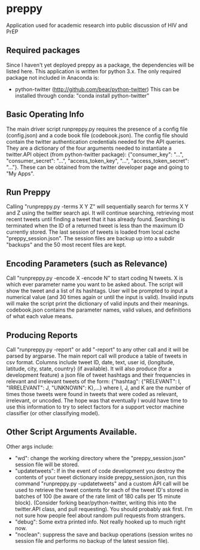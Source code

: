 # preppy
Application used for academic research into public discussion of HIV and PrEP

## Required packages
Since I haven't yet deployed preppy as a package, the dependencies will be listed here.
This application is written for python 3.x.
The only required package not included in Anaconda is:
- python-twitter (http://github.com/bear/python-twitter)
This can be installed through conda: "conda install python-twitter"

## Basic Operating Info
The main driver script runpreppy.py requires the presence of a config file (config.json) and a code book file (codebook.json). The config file should contain the twitter authentication credentials needed for the API queries. They are a dictionary of the four arguments needed to instantiate a twitter.API object (from python-twitter package):
{"consumer_key": "...", "consumer_secret": "...", "access_token_key", "...", "access_token_secret": "..."}. These can be obtained from the twitter developer page and going to "My Apps".

## Run Preppy
Calling "runpreppy.py -terms X Y Z" will sequentially search for terms X Y and Z using the twitter search api. It will continue searching, retrieving most recent tweets until finding a tweet that it has already found. Searching is terminated when the ID of a returned tweet is less than the maximum ID currently stored.
The last session of tweets is loaded from local cache "preppy_session.json". The session files are backup up into a subdir "backups" and the 50 most recent files are kept.

## Encoding Parameters (such as Relevance)
Call "runpreppy.py -encode X -encode N" to start coding N tweets. X is which ever parameter name you want to be asked about. The script will show the tweet and a list of its hashtags. User will be prompted to input a numerical value (and 30 times again or until the input is valid). Invalid inputs will make the script print the dictionary of valid inputs and their meanings.
codebook.json contains the parameter names, valid values, and definitions of what each value means.

## Producing Reports
Call "runpreppy.py -report" or add "-report" to any other call and it will be parsed by argparse.
The main report call will produce a table of tweets in csv format. Columns include tweet ID, date, text, user id, {longitude, latitude, city, state, country} (if available).
It will also produce (for a development feature) a json file of tweet hashtags and their frequencies in relevant and irrelevant tweets of the form:
{"hashtag": {"RELEVANT": I, "IRRELEVANT": J, "UNKNOWN": K},...} where I, J, and K are the number of times those tweets were found in tweets that were coded as relevant, irrelevant, or uncoded. The hope was that eventually I would have time to use this information to try to select factors for a support vector machine classifier (or other classifying model).

## Other Script Arguments Available.
Other args include:
- "wd": change the working directory where the "preppy_session.json" session file will be stored.
- "updatetweets": If in the event of code development you destroy the contents of your tweet dictionary inside preppy_session.json, run this command "runpreppy.py -updatetweets" and a custom API call will be used to retrieve the tweet contents for each of the tweet ID's stored in batches of 100 (be aware of the rate limit of 180 calls per 15 minute block).
(Consider forking bear/python-twitter, writing this into the twitter.API class, and pull requesting). You should probably ask first. I'm not sure how people feel about random pull requests from strangers.
- "debug": Some extra printed info. Not really hooked up to much right now.
- "noclean": suppress the save and backup operations (session writes no session file and performs no backup of the latest session file).